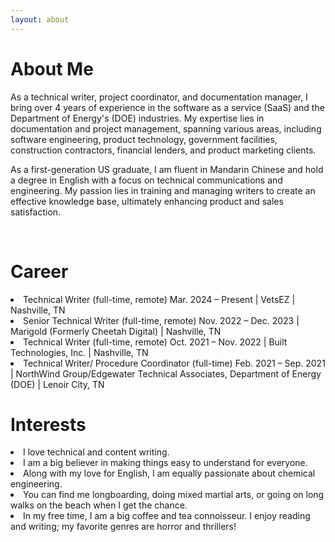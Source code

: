 ```yaml
---
layout: about 
---
```


# About Me
As a technical writer, project coordinator, and documentation manager, I bring over 4 years of experience in the software as a service (SaaS) and the Department of Energy's (DOE) industries. My expertise lies in documentation and project management, spanning various areas, including software engineering, product technology, government facilities, construction contractors, financial lenders, and product marketing clients.

As a first-generation US graduate, I am fluent in Mandarin Chinese and hold a degree in English with a focus on technical communications and engineering. My passion lies in training and managing writers to create an effective knowledge base, ultimately enhancing product and sales satisfaction. 

<br/>

# Career
<li>Technical Writer (full-time, remote) Mar. 2024 – Present | VetsEZ | Nashville, TN</li>
<li>Senior Technical Writer (full-time, remote) Nov. 2022 – Dec. 2023 | Marigold (Formerly Cheetah Digital) | Nashville, TN</li>
<li>Technical Writer (full-time, remote) Oct. 2021 – Nov. 2022 | Built Technologies, Inc. | Nashville, TN</li>
<li>Technical Writer/ Procedure Coordinator (full-time)	Feb. 2021 – Sep. 2021 | NorthWind Group/Edgewater Technical Associates, Department of 
    Energy (DOE) | Lenoir City, TN</li>

# Interests
<li>I love technical and content writing.</li>
<li>I am a big believer in making things easy to understand for everyone.</li>
<li>Along with my love for English, I am equally passionate about chemical engineering.</li>
<li>You can find me longboarding, doing mixed martial arts, or going on long walks on the beach when I get the chance.</li>
<li>In my free time, I am a big coffee and tea connoisseur. I enjoy reading and writing; my favorite genres are horror and thrillers!</li>
